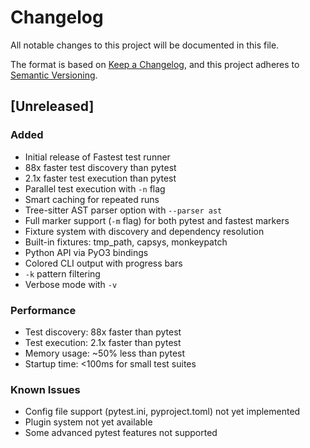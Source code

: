 # Changelog

All notable changes to this project will be documented in this file.

The format is based on [Keep a Changelog](https://keepachangelog.com/en/1.0.0/),
and this project adheres to [Semantic Versioning](https://semver.org/spec/v2.0.0.html).

## [Unreleased]

### Added
- Initial release of Fastest test runner
- 88x faster test discovery than pytest
- 2.1x faster test execution than pytest
- Parallel test execution with `-n` flag
- Smart caching for repeated runs
- Tree-sitter AST parser option with `--parser ast`
- Full marker support (`-m` flag) for both pytest and fastest markers
- Fixture system with discovery and dependency resolution
- Built-in fixtures: tmp_path, capsys, monkeypatch
- Python API via PyO3 bindings
- Colored CLI output with progress bars
- `-k` pattern filtering
- Verbose mode with `-v`

### Performance
- Test discovery: 88x faster than pytest
- Test execution: 2.1x faster than pytest
- Memory usage: ~50% less than pytest
- Startup time: <100ms for small test suites

### Known Issues
- Config file support (pytest.ini, pyproject.toml) not yet implemented
- Plugin system not yet available
- Some advanced pytest features not supported 